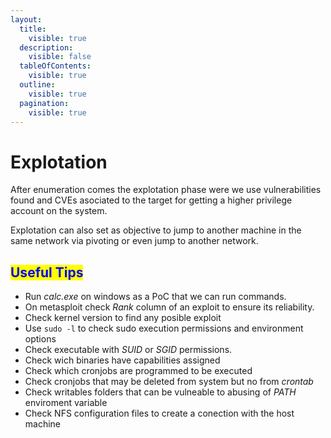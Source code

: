 ```yaml
---
layout:
  title:
    visible: true
  description:
    visible: false
  tableOfContents:
    visible: true
  outline:
    visible: true
  pagination:
    visible: true
---
```


# Explotation

After enumeration comes the explotation phase were we use vulnerabilities found and CVEs asociated to the target for getting a higher privilege account on the system.&#x20;

Explotation can also set as objective to jump to another machine in the same network via pivoting or even jump to another network.

## <mark style="color:blue;">Useful Tips</mark>

* Run _calc.exe_ on windows as a PoC that we can run commands.
* On metasploit check _Rank_ column of an exploit to ensure its reliability.
* Check kernel version to find any posible exploit
* Use `sudo -l`  to check sudo execution permissions and environment options
* Check executable with _SUID_ or _SGID_ permissions.
* Check wich binaries have capabilities assigned
* Check which cronjobs are programmed to be executed
* Check cronjobs that may be deleted from system but no from _crontab_
* Check writables folders that can be vulneable to abusing of _PATH_ enviroment variable
* Check NFS configuration files to create a conection with the host machine

